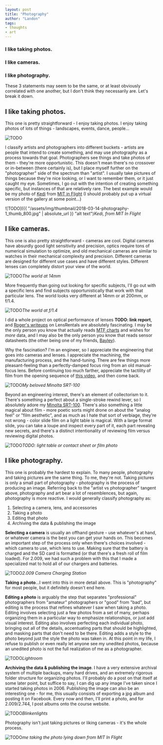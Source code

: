 ```yaml
---
layout: post
title: "Photography"
author: "Landon"
tags:
- thoughts
- art
---
```



### I like taking photos.

### I like cameras.

### I like photography.

These 3 statements may seem to be the same, or at least obviously correlated with one another, but I don't think they necessarily are. Let's break it down.


## I like taking photos.

This one is pretty straightforward - I enjoy taking photos. I enjoy taking photos of lots of things - landscapes, events, dance, people...

![TODO](https://placehold.it/800x600 "TODO")

I classify artists and photographers into different buckets - artists are people that intend to create something, and may use photography as a process towards that goal. Photographers see things and take photos of them - they're more opportunistic. This doesn't mean there's no crossover or in-between (there certainly is), but I place myself further on the "photographer" side of the spectrum than "artist". I usually take pictures of things because they're nice looking, or I want to remember them, or it just caught my eye. Sometimes, I go out with the intention of creating something specific, but instances of that are relatively rare. The best example would be my photo of [Kedi](https://www.facebook.com/photo.php?fbid=1404442466234459&set=a.1404442366234469.1073741939.100000061561346&type=3&theater) from [MIT in Flight](https://arts.mit.edu/start/wiesner-student-art-gallery/past-exhibitions/) (I should probably put up a virtual version of the gallery at some point...)

![TODO]({{ "/assets/img/thumbnail/2018-03-14-photography-1_thumb_800.jpg" | absolute_url }} "alt text")_Kedi, from MIT In Flight_

## I like cameras.

This one is also pretty straightforward - cameras are cool. Digital cameras have absurdly good light sensitivity and precision, optics require tons of numerical simulation to optimize, and old mechanical cameras are similar to watches in their mechanical complexity and precision. Different cameras are designed for different use cases and have different styles. Different lenses can completely distort your view of the world.

![TODO](https://placehold.it/800x800 "Wide images")_The world at 14mm_

 More frequently than going out looking for specific subjects, I'll go out with a specific lens and find subjects opportunistically that work with that particular lens. The world looks very different at 14mm or at 200mm, or f/1.4.

![TODO](https://placehold.it/800x800 "bokeh image")_The world at f/1.4_

I did a whole project on optical performance of lenses **TODO: link report**, and [Roger's writeups](https://wordpress.lensrentals.com/blog/category/geek-articles/) on LensRentals are absolutely fascinating. I may be the only person you know that actually reads [MTF charts](https://luminous-landscape.com/mtf/) and wishes for _more_ data, and I may also be the only person you know that reads sensor datasheets (the other being one of my friends, [Bayley](http://isopack.blogspot.com/)).

Why the fascination? I'm an engineer, so I appreciate the engineering that goes into cameras and lenses. I appreciate the machining, the manufacturing process, and the hand-tuning. There are few things more pleasant-feeling than a perfectly-damped focus ring from an old manual-focus lens. Before continuing too much farther, appreciate the tactility of film from the opening sequence of [this video](https://www.youtube.com/watch?v=mydIbgAQ_OA), and then come back.

![TODO](https://placehold.it/800x800 "TODO")_My beloved Minolta SRT-100_

Beyond an engineering interest, there's an element of collectorism to it. There's something a perfect about a single-stroke rewind lever, so I absolutely adore my [Minolta SRT-100](https://www.japancamerahunter.com/2016/05/camera-geekery-minolta-srt-100x-review/). There's also something a little magical about film - more poetic sorts might drone on about the "analog feel" or "film aesthetic", and as much as I hate that sort of verbiage, they're not wrong - color slide film on a light table is magical. With a large format slide, you can take a loupe and inspect every part of it, each part revealing new secrets, and there's a distinct intentionality of reviewing film versus reviewing digital photos.

![TODO](https://placehold.it/800x800 "TODO")_TODO: light table or contact sheet or film photo_

## I like photography.

This one is probably the hardest to explain. To many people, photography and taking pictures are the same thing. To me, they're not. Taking pictures is only a small part of photography - photography is the process of producing an image. Referring back to the "artist vs photographer" tangent above, photography and art bear a lot of resemblences, but again, photography is more reactive. I would generally classify photography as:

1. Selecting a camera, lens, and accessories
2. Taking a photo
3. Editing that photo
4. Archiving the data & publishing the image
<!-- 5. Publishing the image -->

**Selecting a camera** is usually an offhand gesture - use whatever's at hand, or whatever camera is the best you can get your hands on. This becomes an important step of the process only when there's choices involved - which camera to use, which lens to use. Making sure that the battery is charged and the SD card is formatted (or that there's a fresh roll of film loaded). For 2.009, we had such a problem with this that I made a specialized mat to hold all of our chargers and batteries.

![TODO](https://placehold.it/800x800 "TODO")_2.009 Camera Charging Station_

**Taking a photo**...I went into this in more detail above. This is "photography" for most people, but it definitely doesn't end here.

**Editing a photo** is arguably the step that separates "professional" photographers from "amateur" photographers or "good" from "bad", but editing is the process that refines whatever I saw when taking a photo. Editing involves selecting just a few photos from a set of many, perhaps organizing them in a particular way to emphasize relationships, or just add visual interest. Editing also involves perfecting each individual photo, bringing out all of the details, accentuating parts that should be highlighted, and masking parts that don't need to be there. Editing adds a style to the photo beyond just the style the photo was taken in. At this point in my life, I refuse to publish or even really let anyone see my unedited photos, because an unedited photo is not the full realization of me as a photographer.

![TODO](https://placehold.it/800x800 "TODO")_Lightroom_

**Archiving the data & publishing the image**. I have a very extensive archival system of multiple backups, many hard drives, and an extremely rigorous folder structure for organizing photos. I'll probably do a post on that itself at some later point, but suffice to say, I can dig up any image I've taken since I started taking photos in 2006. Publishing the image can also be an interesting one - for me, this usually consists of exporting a jpg album and posting it on Facebook. Every now and then, I'll print a photo, and for 2.009/2.744, I post albums onto the course website.

![TODO](https://placehold.it/800x800 "TODO")_Blinkenlights_

Photography isn't just taking pictures or liking cameras - it's the whole process.

![TODO](https://placehold.it/800x800 "TODO")_me taking the photo lying down from MIT In Flight_